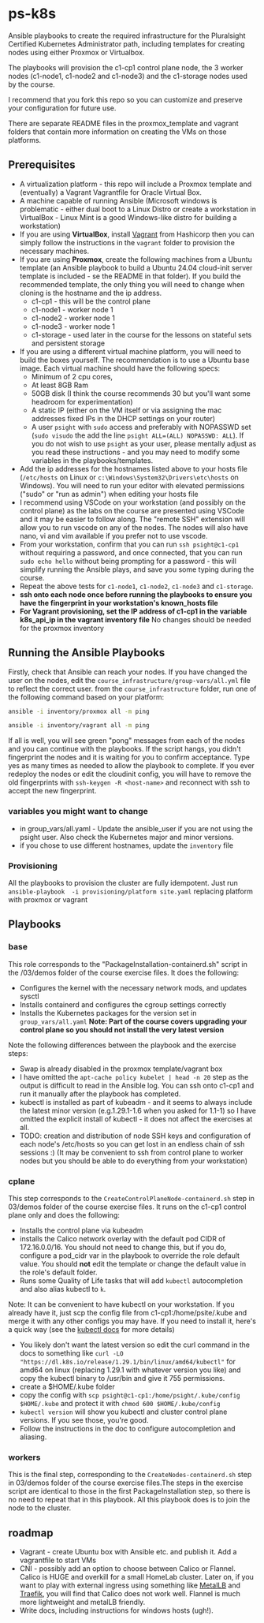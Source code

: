 # ps-k8s
Ansible playbooks to create the required infrastructure for the Pluralsight Certified Kubernetes Administrator path, including templates for creating nodes using either Proxmox or Virtualbox. 

The playbooks will provision the c1-cp1 control plane node, the 3 worker nodes (c1-node1, c1-node2 and c1-node3) and the c1-storage nodes used by the course.

I recommend that you fork this repo so you can customize and preserve your configuration for future use.

There are separate README files in the proxmox_template and vagrant folders that contain more information on creating the VMs on those platforms.

## Prerequisites
 - A virtualization platform - this repo will include a Proxmox template and (eventually) a Vagrant Vagrantfile for Oracle Virtual Box.
 - A machine capable of running Ansible (Microsoft windows is problematic - either dual boot to a Linux Distro or create a workstation in VirtualBox - Linux Mint is a good Windows-like distro for building a workstation)
 - If you are using **VirtualBox**, install [Vagrant](https://developer.hashicorp.com/vagrant/install?product_intent=vagrant) from Hashicorp then you can simply follow the instructions in the `vagrant` folder to provision the necessary machines.
 - If you are using **Proxmox**, create the following machines from a Ubuntu template (an Ansible playbook to build a Ubuntu 24.04 cloud-init server template is included - se the README in that folder). If you build the recommended template, the only thing you will need to change when cloning is the hostname and the ip address.
    - c1-cp1 - this will be the control plane
    - c1-node1 - worker node 1
    - c1-node2 - worker node 1
    - c1-node3 - worker node 1
    - c1-storage - used later in the course for the lessons on stateful sets and persistent storage
- If you are using a different virtual machine platform, you will need to build the boxes yourself. The recommendation is to use a Ubuntu base image. Each virtual machine should have the following specs:
    -  Minimum of 2 cpu cores, 
    - At least 8GB Ram 
    - 50GB disk (I think the course recommends 30 but you'll want some headroom for experimentation)
    - A static IP (either on the VM itself or via assigning the mac addresses fixed IPs in the DHCP settings on your router)
    - A user `psight` with `sudo` access and preferably with NOPASSWD set (`sudo visudo` the add the line `psight ALL=(ALL) NOPASSWD: ALL`). If you do not wish to use `psight` as your user, please mentally adjust as you read these instructions - and you may need to modify some variables in the playbooks/templates.    
- Add the ip addresses for the hostnames listed above to your hosts file (`/etc/hosts` on Linux or `c:\Windows\System32\Drivers\etc\hosts` on Windows). You will need to run your editor with elevated permissions ("sudo" or "run as admin") when editing your hosts file
- I recommend using VSCode on your workstation (and possibly on the control plane) as the labs on the course are presented using VSCode and it may be easier to follow along. The "remote SSH" extension will allow you to run vscode on any of the nodes. The nodes will also have nano, vi and vim available if you prefer not to use vscode.
- From your workstation, confirm that you can run `ssh psight@c1-cp1` without requiring a password, and once connected, that you can run `sudo echo hello` without being prompting for a password - this will simplify running the Ansible plays, and save you some typing during the course.
- Repeat the above tests for `c1-node1`, `c1-node2`, `c1-node3` and `c1-storage`.
- **ssh onto each node once before running the playbooks to ensure you have the fingerprint in your workstation's known_hosts file**
- **For Vagrant provisioning, set the IP address of c1-cp1 in the variable k8s_api_ip in the vagrant inventory file** No changes should be needed for the proxmox inventory

## Running the Ansible Playbooks

Firstly, check that Ansible can reach your nodes. If you have changed the user on the nodes, edit the `course_infrastructure/group-vars/all.yml` file to reflect the correct user.
from the `course_infrastructure` folder, run one of the following command based on your platform: 

```bash
ansible -i inventory/proxmox all -m ping
```

```bash
ansible -i inventory/vagrant all -m ping
```

If all is well, you will see green "pong" messages from each of the nodes and you can continue with the playbooks. If the script hangs, you didn't fingerprint the nodes and it is waiting for you to confirm acceptance. Type yes<ENTER> as many times as needed to allow the playbook to complete. If you ever redeploy the nodes or edit the cloudinit config, you will have to remove the old fingerprints with `ssh-keygen -R <host-name>` and reconnect with ssh to accept the new fingerprint.

### variables you might want to change
 - in group_vars/all.yaml - Update the ansible_user if you are not using the psight user. Also check the Kubernetes major and minor versions.
 - if you chose to use different hostnames, update the `inventory` file

 ### Provisioning

 All the playbooks to provision the cluster are fully idempotent. Just run `ansible-playbook  -i provisioning/platform site.yaml` replacing platform with proxmox or vagrant

 ## Playbooks

 ### base

This role corresponds to the "PackageInstallation-containerd.sh" script in the /03/demos folder of the course exercise files. It does the following:

 - Configures the kernel with the necessary network mods, and updates sysctl
 - Installs containerd and configures the cgroup settings correctly
 - Installs the Kubernetes packages for the version set in `group_vars/all.yaml` **Note: Part of the course covers upgrading your control plane so you should not install the very latest version**

Note the following differences between the playbook and the exercise steps:

- Swap is already disabled in the proxmox template/vagrant box
- I have omitted the `apt-cache policy kubelet | head -n 20` step as the output is difficult to read in the Ansible log. You can ssh onto c1-cp1 and run it manually after the playbook has completed.
- kubectl is installed as part of kubeadm - and it seems to always include the latest minor version (e.g.1.29.1-1.6 when you asked for 1.1-1) so I have omitted the explicit install of kubectl - it does not affect the exercises at all.
- TODO: creation and distribution of node SSH keys and configuration of each node's /etc/hosts so you can get lost in an endless chain of ssh sessions :) (It may be convenient to ssh from control plane to worker nodes but you should be able to do everything from your workstation)

### cplane

This step corresponds to the `CreateControlPlaneNode-containerd.sh` step in 03/demos folder of the course exercise files. It runs on the c1-cp1 control plane only and does the following:
 - Installs the control plane via kubeadm
 - installs the Calico network overlay with the default pod CIDR of 172.16.0.0/16. You should not need to change this, but if you do, configure a pod_cidr var in the playbook to override the role default value. You should **not** edit the template or change the default value in the role's default folder.
 - Runs some  Quality of Life tasks that will add `kubectl` autocompletion and also alias kubectl to `k`.

 Note: It can be convenient to have kubectl on your workstation. If you already have it, just scp the config file from c1-cp1:/home/psite/.kube and merge it with any other configs you may have. If you need to install it, here's a quick way (see the [kubectl docs](https://kubernetes.io/docs/tasks/tools/install-kubectl-linux/) for more details)

  - You likely don't want the latest version so edit the curl command in the docs to something like `curl -LO "https://dl.k8s.io/release/1.29.1/bin/linux/amd64/kubectl"` for amd64 on linux (replacing 1.29.1 with whatever version you like) and copy the kubectl binary  to /usr/bin and give it 755 permissions.
  - create a $HOME/.kube folder
  - copy the config with `scp psight@c1-cp1:/home/psight/.kube/config $HOME/.kube` and  protect it with `chmod 600 $HOME/.kube/config`
  - `kubectl version` will show you kubectl and cluster control plane versions. If you see those, you're good. 
  - Follow the instructions in the doc to configure autocompletion and aliasing.

 ### workers

 This is the final step, corresponding to the `CreateNodes-containerd.sh` step in 03/demos folder of the course exercise files.The steps in the exercise script are identical to those in the first PackageInstallation step, so there is no need to repeat that in this playbook. All this playbook does is to join the node to the cluster.

## roadmap
 - Vagrant - create Ubuntu box with Ansible etc. and publish it. Add a vagrantfile to start VMs
 - CNI - possibly add an option to choose between Calico or Flannel. Calico is HUGE and overkill for a small HomeLab cluster. Later on, if you want to play with external ingress using something like [MetalLB]([https://metallb.universe.tf) and [Traefik]([https://doc.traefik.io/traefik/providers/kubernetes-ingress/), you will find that Calico does not work well. Flannel is much more lightweight and metalLB friendly.
- Write docs, including instructions for windows hosts (ugh!).
